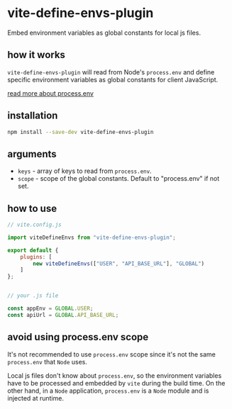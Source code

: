 # vite-define-envs-plugin
Embed environment variables as global constants for local js files.

## how it works
`vite-define-envs-plugin` will read from Node's `process.env` and define specific environment variables as global constants for client JavaScript.

[read more about process.env](https://nodejs.org/dist/latest-v8.x/docs/api/process.html#process_process_env)

## installation
```sh
npm install --save-dev vite-define-envs-plugin
```

## arguments
- `keys` - array of keys to read from `process.env`.
- `scope` - scope of the global constants. Default to "process.env" if not set.

## how to use
```js
// vite.config.js

import viteDefineEnvs from "vite-define-envs-plugin";

export default {
    plugins: [
        new viteDefineEnvs(["USER", "API_BASE_URL"], "GLOBAL")
    ]
};


// your .js file

const appEnv = GLOBAL.USER;
const apiUrl = GLOBAL.API_BASE_URL;
```

## avoid using process.env scope
It's not recommended to use `process.env` scope since it's not the same `process.env` that `Node` uses.

Local js files don't know about `process.env`, so the environment variables have to be processed and embedded by `vite` during the build time. On the other hand, in a `Node` application, `process.env` is a `Node` module and is injected at runtime.
